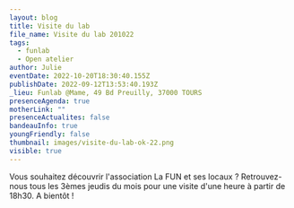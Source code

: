```yaml
---
layout: blog
title: Visite du lab
file_name: Visite du lab 201022
tags:
  - funlab
  - Open atelier
author: Julie
eventDate: 2022-10-20T18:30:40.155Z
publishDate: 2022-09-12T13:53:40.193Z
_lieu: Funlab @Mame, 49 Bd Preuilly, 37000 TOURS
presenceAgenda: true
motherLink: ""
presenceActualites: false
bandeauInfo: true
youngFriendly: false
thumbnail: images/visite-du-lab-ok-22.png
visible: true
---
```

Vous souhaitez découvrir l'association La FUN et ses locaux ? Retrouvez-nous tous les 3èmes jeudis du mois pour une visite d'une heure à partir de 18h30. A bientôt !
